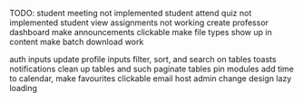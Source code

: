 TODO: 
student meeting not implemented
student attend quiz not implemented
student view assignments not working
create professor dashboard 
make announcements clickable
make file types show up in content
make batch download work

auth inputs
update profile inputs
filter, sort, and search on tables
toasts
notifications
clean up tables and such
paginate tables
pin modules
add time to calendar, 
make favourites clickable
email 
host
admin change design 
lazy loading